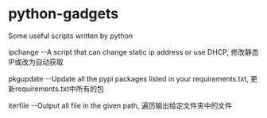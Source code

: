 # python-gadgets
Some useful scripts written by python

ipchange   --A script that can change static ip address or use DHCP, 修改静态IP或改为自动获取

pkgupdate  --Update all the pypi packages listed in your requirements.txt, 更新requirements.txt中所有的包

iterfile  --Output all file in the given path, 遍历输出给定文件夹中的文件
